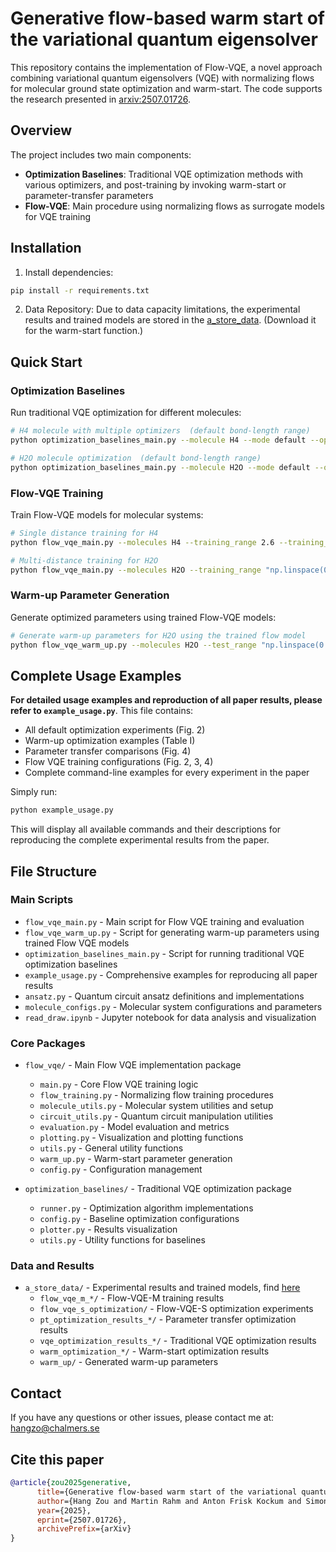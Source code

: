 # Generative flow-based warm start of the variational quantum eigensolver

This repository contains the implementation of Flow-VQE, a novel approach combining variational quantum eigensolvers (VQE) with normalizing flows for molecular ground state optimization and warm-start. The code supports the research presented in [arxiv:2507.01726](https://arxiv.org/abs/2507.01726).

## Overview

The project includes two main components:
- **Optimization Baselines**: Traditional VQE optimization methods with various optimizers, and post-training by invoking warm-start or parameter-transfer parameters
- **Flow-VQE**: Main procedure using normalizing flows as surrogate models for VQE training

## Installation

1. Install dependencies:
```bash
pip install -r requirements.txt
```
2. Data Repository: Due to data capacity limitations, the experimental results and trained models are stored in the [a_store_data](https://drive.google.com/drive/folders/1mDTOIzxq2T6BhY_qCFSTw9EszD9fsJdH?usp=sharing). (Download it for the warm-start function.)

## Quick Start

### Optimization Baselines

Run traditional VQE optimization for different molecules:

```bash
# H4 molecule with multiple optimizers  (default bond-length range)
python optimization_baselines_main.py --molecule H4 --mode default --optimizers ADAM GD QNSPSA

# H2O molecule optimization  (default bond-length range)
python optimization_baselines_main.py --molecule H2O --mode default --optimizers ADAM GD QNSPSA
```

### Flow-VQE Training

Train Flow-VQE models for molecular systems:

```bash
# Single distance training for H4
python flow_vqe_main.py --molecules H4 --training_range 2.6 --training_mode single --n_flows 7  --n_epochs 3001

# Multi-distance training for H2O 
python flow_vqe_main.py --molecules H2O --training_range "np.linspace(0.8, 1.8, 6)" --training_mode multi --n_epochs 5001 
```

### Warm-up Parameter Generation

Generate optimized parameters using trained Flow-VQE models:

```bash
# Generate warm-up parameters for H2O using the trained flow model 
python flow_vqe_warm_up.py --molecules H2O --test_range "np.linspace(0.75, 1.9, 50)"
```
 
## Complete Usage Examples

**For detailed usage examples and reproduction of all paper results, please refer to `example_usage.py`**. This file contains:

- All default optimization experiments (Fig. 2)
- Warm-up optimization examples (Table I) 
- Parameter transfer comparisons (Fig. 4)
- Flow VQE training configurations (Fig. 2, 3, 4)
- Complete command-line examples for every experiment in the paper

Simply run:
```bash
python example_usage.py
```

This will display all available commands and their descriptions for reproducing the complete experimental results from the paper.

## File Structure

### Main Scripts
- `flow_vqe_main.py` - Main script for Flow VQE training and evaluation
- `flow_vqe_warm_up.py` - Script for generating warm-up parameters using trained Flow VQE models
- `optimization_baselines_main.py` - Script for running traditional VQE optimization baselines
- `example_usage.py` - Comprehensive examples for reproducing all paper results
- `ansatz.py` - Quantum circuit ansatz definitions and implementations
- `molecule_configs.py` - Molecular system configurations and parameters
- `read_draw.ipynb` - Jupyter notebook for data analysis and visualization

### Core Packages
- `flow_vqe/` - Main Flow VQE implementation package
  - `main.py` - Core Flow VQE training logic
  - `flow_training.py` - Normalizing flow training procedures
  - `molecule_utils.py` - Molecular system utilities and setup
  - `circuit_utils.py` - Quantum circuit manipulation utilities
  - `evaluation.py` - Model evaluation and metrics
  - `plotting.py` - Visualization and plotting functions
  - `utils.py` - General utility functions
  - `warm_up.py` - Warm-start parameter generation
  - `config.py` - Configuration management

- `optimization_baselines/` - Traditional VQE optimization package
  - `runner.py` - Optimization algorithm implementations
  - `config.py` - Baseline optimization configurations
  - `plotter.py` - Results visualization
  - `utils.py` - Utility functions for baselines

### Data and Results 
- `a_store_data/` - Experimental results and trained models, find [here](https://drive.google.com/drive/folders/1mDTOIzxq2T6BhY_qCFSTw9EszD9fsJdH?usp=sharing)
  - `flow_vqe_m_*/` - Flow-VQE-M training results
  - `flow_vqe_s_optimization/` - Flow-VQE-S optimization experiments
  - `pt_optimization_results_*/` - Parameter transfer optimization results
  - `vqe_optimization_results_*/` - Traditional VQE optimization results
  - `warm_optimization_*/` - Warm-start optimization results
  - `warm_up/` - Generated warm-up parameters

## Contact

If you have any questions or other issues, please contact me at: hangzo@chalmers.se

## Cite this paper
```bibtex
@article{zou2025generative,
      title={Generative flow-based warm start of the variational quantum eigensolver}, 
      author={Hang Zou and Martin Rahm and Anton Frisk Kockum and Simon Olsson},
      year={2025},
      eprint={2507.01726},
      archivePrefix={arXiv}
}
```
